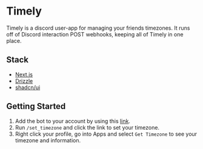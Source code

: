 # Timely

Timely is a discord user-app for managing your friends timezones. It runs off of Discord interaction POST webhooks, keeping all of Timely in one place.

## Stack

- [Next.js](https://nextjs.org/)
- [Drizzle](https://drizzle.dev/)
- [shadcn/ui](https://ui.shadcn.com/)

## Getting Started

1. Add the bot to your account by using this [link](https://discord.com/oauth2/authorize?client_id=1245772120991072369).
2. Run `/set_timezone` and click the link to set your timezone.
3. Right click your profile, go into Apps and select `Get Timezone` to see your timezone and information.
